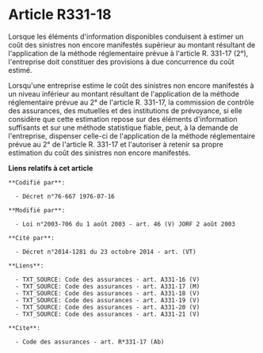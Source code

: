 # Article R331-18

Lorsque les éléments d'information disponibles conduisent à estimer un coût des sinistres non encore manifestés supérieur au
montant résultant de l'application de la méthode réglementaire prévue à l'article R. 331-17 (2°), l'entreprise doit
constituer des provisions à due concurrence du coût estimé.

Lorsqu'une entreprise estime le coût des sinistres non encore manifestés à un niveau inférieur au montant résultant de
l'application de la méthode réglementaire prévue au 2° de l'article R. 331-17, la commission de contrôle des assurances, des
mutuelles et des institutions de prévoyance, si elle considère que cette estimation repose sur des éléments d'information
suffisants et sur une méthode statistique fiable, peut, à la demande de l'entreprise, dispenser celle-ci de l'application de
la méthode réglementaire prévue au 2° de l'article R. 331-17 et l'autoriser à retenir sa propre estimation du coût des
sinistres non encore manifestés.

**Liens relatifs à cet article**

	**Codifié par**:

	  - Décret n°76-667 1976-07-16

	**Modifié par**:

	  - Loi n°2003-706 du 1 août 2003 - art. 46 (V) JORF 2 août 2003

	**Cité par**:

	  - Décret n°2014-1281 du 23 octobre 2014 - art. (VT)

	**Liens**:

	  - TXT_SOURCE: Code des assurances - art. A331-16 (V)
	  - TXT_SOURCE: Code des assurances - art. A331-17 (M)
	  - TXT_SOURCE: Code des assurances - art. A331-18 (V)
	  - TXT_SOURCE: Code des assurances - art. A331-19 (V)
	  - TXT_SOURCE: Code des assurances - art. A331-20 (V)
	  - TXT_SOURCE: Code des assurances - art. A331-21 (V)

	**Cite**:

	  - Code des assurances - art. R*331-17 (Ab)
